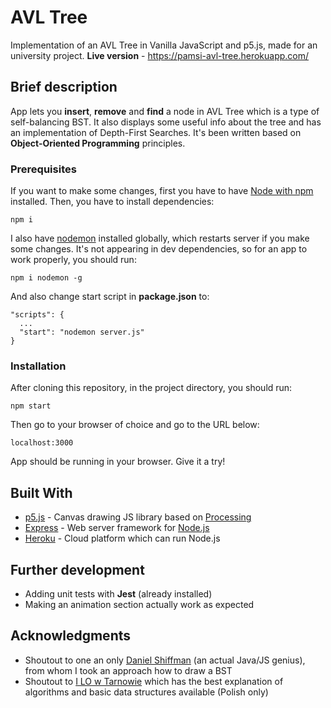 # AVL Tree

Implementation of an AVL Tree in Vanilla JavaScript and p5.js, made for an university project.
**Live version** - https://pamsi-avl-tree.herokuapp.com/

## Brief description

App lets you **insert**, **remove** and **find** a node in AVL Tree which is a type of self-balancing BST.
It also displays some useful info about the tree and has an implementation of Depth-First Searches.
It's been written based on **Object-Oriented Programming** principles.

### Prerequisites

If you want to make some changes, first you have to have [Node with npm](https://nodejs.org/en/) installed.
Then, you have to install dependencies:

```
npm i
```

I also have [nodemon](http://nodemon.io/) installed globally, which restarts server if you make some changes.
It's not appearing in dev dependencies, so for an app to work properly, you should run:

```
npm i nodemon -g
```

And also change start script in **package.json** to:

```
"scripts": {
  ...
  "start": "nodemon server.js"
}
```

### Installation

After cloning this repository, in the project directory, you should run:

```
npm start
```

Then go to your browser of choice and go to the URL below:

```
localhost:3000
```

App should be running in your browser. Give it a try!

## Built With

* [p5.js](https://p5js.org/) - Canvas drawing JS library based on [Processing](https://processing.org/)
* [Express](https://expressjs.com/) - Web server framework for [Node.js](https://nodejs.org/en/)
* [Heroku](https://www.heroku.com/) - Cloud platform which can run Node.js

## Further development

* Adding unit tests with **Jest** (already installed)
* Making an animation section actually work as expected

## Acknowledgments

* Shoutout to one an only [Daniel Shiffman](https://github.com/shiffman) (an actual Java/JS genius), from whom I took an approach how to draw a BST
* Shoutout to [I LO w Tarnowie](http://eduinf.waw.pl/inf/alg/001_search/index.php) which has the best explanation of algorithms and basic data structures available (Polish only)
